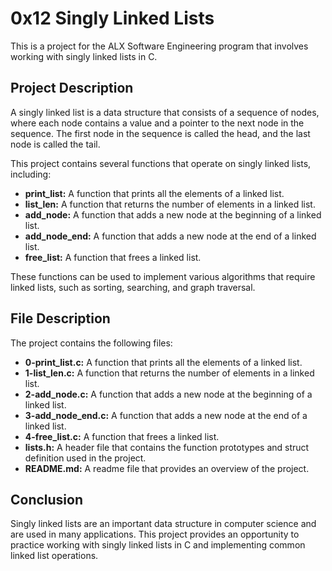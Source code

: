 # 0x12 Singly Linked Lists

This is a project for the ALX Software Engineering program that involves working with singly linked lists in C.

## Project Description

A singly linked list is a data structure that consists of a sequence of nodes, where each node contains a value and a pointer to the next node in the sequence. The first node in the sequence is called the head, and the last node is called the tail.

This project contains several functions that operate on singly linked lists, including:

* **print_list:** A function that prints all the elements of a linked list.
* **list_len:** A function that returns the number of elements in a linked list.
* **add_node:** A function that adds a new node at the beginning of a linked list.
* **add_node_end:** A function that adds a new node at the end of a linked list.
* **free_list:** A function that frees a linked list.

These functions can be used to implement various algorithms that require linked lists, such as sorting, searching, and graph traversal.

## File Description

The project contains the following files:

* **0-print_list.c:** A function that prints all the elements of a linked list.
* **1-list_len.c:** A function that returns the number of elements in a linked list.
* **2-add_node.c:** A function that adds a new node at the beginning of a linked list.
* **3-add_node_end.c:** A function that adds a new node at the end of a linked list.
* **4-free_list.c:** A function that frees a linked list.
* **lists.h:** A header file that contains the function prototypes and struct definition used in the project.
* **README.md:** A readme file that provides an overview of the project.

## Conclusion

Singly linked lists are an important data structure in computer science and are used in many applications. This project provides an opportunity to practice working with singly linked lists in C and implementing common linked list operations.
